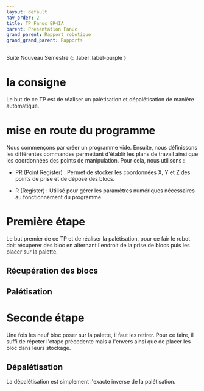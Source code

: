 ```yaml
---
layout: default
nav_order: 2
title: TP Fanuc ER4IA
parent: Presentation Fanuc
grand_parent: Rapport robotique
grand_grand_parent: Rapports
---
```


Suite Nouveau Semestre
{: .label .label-purple }

# la consigne

Le but de ce TP est de réaliser un palétisation et dépalétisation de manière automatique.

# mise en route du programme

Nous commençons par créer un programme vide. Ensuite, nous définissons les différentes commandes permettant d'établir les plans de travail ainsi que les coordonnées des points de manipulation. Pour cela, nous utilisons :

* PR (Point Register) : Permet de stocker les coordonnées X, Y et Z des points de prise et de dépose des blocs.

* R (Register) : Utilisé pour gérer les paramètres numériques nécessaires au fonctionnement du programme.

# Première étape

Le but premier de ce TP et de réaliser la palétisation, pour ce fair le robot doit récuperer des bloc en alternant l'endroit de la prise de blocs puis les placer sur la palette.

## Récupération des blocs

## Palétisation

# Seconde étape 

Une fois les neuf bloc poser sur la palette, il faut les retirer. Pour ce faire, il suffi de répeter l'etape précedente mais a l'envers ainsi que de placer les bloc dans leurs stockage.

## Dépalétisation

La dépalétisation est simplement l'exacte inverse de la palétisation.

